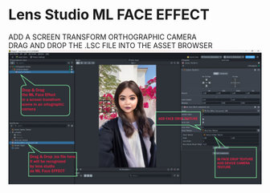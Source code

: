 # Lens Studio ML FACE EFFECT

ADD A SCREEN TRANSFORM ORTHOGRAPHIC CAMERA  
DRAG AND DROP THE .LSC FILE INTO THE ASSET BROWSER
![Lens studio](Lens_Studio.jpg)

